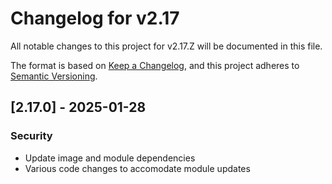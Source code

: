 # Changelog for v2.17

All notable changes to this project for v2.17.Z will be documented in this file.

The format is based on [Keep a Changelog](https://keepachangelog.com/en/1.0.0/),
and this project adheres to [Semantic Versioning](https://semver.org/spec/v2.0.0.html).

## [2.17.0] - 2025-01-28

### Security

- Update image and module dependencies
- Various code changes to accomodate module updates
